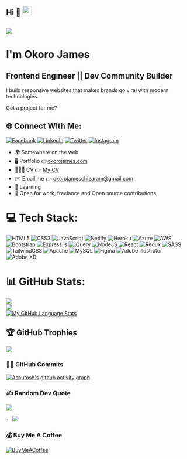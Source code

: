 ## Hi 👋 <img src="https://github.com/jamextech1/jamextech1/blob/main/wave.gif" width="25px" height="25px">

## <img src="https://media4.giphy.com/media/L1R1tvI9svkIWwpVYr/200w.webp?cid=ecf05e478imf102l0zn5hbsw7f3utkkjnmmsv7pzn6bws24t&rid=200w.webp&ct=g">

# I'm Okoro James

## Frontend Engineer || Dev Community Builder

<p align="left">I build responsive websites that makes brands go viral with modern technologies.</p>Got a project for me?

## 🌐 Connect With Me:

[![Facebook](https://img.shields.io/badge/Facebook-%231877F2.svg?logo=Facebook&logoColor=white)](https://facebook.com/mrokorojames) [![LinkedIn](https://img.shields.io/badge/LinkedIn-%230077B5.svg?logo=linkedin&logoColor=white)](https://linkedin.com/in/okorojames) [![Twitter](https://img.shields.io/badge/Twitter-%231DA1F2.svg?logo=Twitter&logoColor=white)](https://twitter.com/okorojames_) [![Instagram](https://img.shields.io/badge/Instagram-%23E4405F.svg?logo=Instagram&logoColor=white)](https://instagram.com/okorojames_)

- 🌍 Somewhere on the web
- 🖥️ Portfolio 👉[okorojames.com](https://jamextech1.github.io/mrokorojames/)
- 👨🏾‍💻 CV 👉 [My CV](https://bit.ly/downloadMyCv)
- ✉️ Email me 👉 [okorojameschizaram@gmail.com](mailto:okorojameschizaram@gmail.com)
- 🧠 Learning
- 🤝 Open for work, freelance and Open source contributions

# 💻 Tech Stack:

![HTML5](https://img.shields.io/badge/html5-%23E34F26.svg?style=plastic&logo=html5&logoColor=white) ![CSS3](https://img.shields.io/badge/css3-%231572B6.svg?style=plastic&logo=css3&logoColor=white) ![JavaScript](https://img.shields.io/badge/javascript-%23323330.svg?style=plastic&logo=javascript&logoColor=%23F7DF1E) ![Netlify](https://img.shields.io/badge/netlify-%23000000.svg?style=plastic&logo=netlify&logoColor=#00C7B7) ![Heroku](https://img.shields.io/badge/heroku-%23430098.svg?style=plastic&logo=heroku&logoColor=white) ![Azure](https://img.shields.io/badge/azure-%230072C6.svg?style=plastic&logo=azure-devops&logoColor=white) ![AWS](https://img.shields.io/badge/AWS-%23FF9900.svg?style=plastic&logo=amazon-aws&logoColor=white) ![Bootstrap](https://img.shields.io/badge/bootstrap-%23563D7C.svg?style=plastic&logo=bootstrap&logoColor=white) ![Express.js](https://img.shields.io/badge/express.js-%23404d59.svg?style=plastic&logo=express&logoColor=%2361DAFB) ![jQuery](https://img.shields.io/badge/jquery-%230769AD.svg?style=plastic&logo=jquery&logoColor=white) ![NodeJS](https://img.shields.io/badge/node.js-6DA55F?style=plastic&logo=node.js&logoColor=white) ![React](https://img.shields.io/badge/react-%2320232a.svg?style=plastic&logo=react&logoColor=%2361DAFB) ![Redux](https://img.shields.io/badge/redux-%23593d88.svg?style=plastic&logo=redux&logoColor=white) ![SASS](https://img.shields.io/badge/SASS-hotpink.svg?style=plastic&logo=SASS&logoColor=white) ![TailwindCSS](https://img.shields.io/badge/tailwindcss-%2338B2AC.svg?style=plastic&logo=tailwind-css&logoColor=white) ![Apache](https://img.shields.io/badge/apache-%23D42029.svg?style=plastic&logo=apache&logoColor=white) ![MySQL](https://img.shields.io/badge/mysql-%2300f.svg?style=plastic&logo=mysql&logoColor=white) ![Figma](https://img.shields.io/badge/figma-%23F24E1E.svg?style=plastic&logo=figma&logoColor=white) ![Adobe Illustrator](https://img.shields.io/badge/adobeillustrator-%23FF9A00.svg?style=plastic&logo=adobeillustrator&logoColor=white) ![Adobe XD](https://img.shields.io/badge/Adobe%20XD-470137?style=plastic&logo=Adobe%20XD&logoColor=#FF61F6)

# 📊 GitHub Stats:

![](https://github-readme-stats.vercel.app/api?username=okorojames&theme=radical&hide_border=false&include_all_commits=false&count_private=false)<br/>
![](https://github-readme-streak-stats.herokuapp.com/?user=okorojames&theme=radical&hide_border=false)<br/>
[![My GitHub Language Stats](https://github-readme-stats.vercel.app/api/top-langs/?username=okorojames&langs_count=5&theme=radical)]()

## 🏆 GitHub Trophies

![](https://github-profile-trophy.vercel.app/?username=okorojames&theme=radical&no-frame=false&no-bg=false&margin-w=4)

### 👨‍💻 GitHub Commits

[![Ashutosh's github activity graph](https://activity-graph.herokuapp.com/graph?username=okorojames&theme=react-dark)](https://github.com/ashutosh00710/github-readme-activity-graph)

### ✍️ Random Dev Quote

![](https://quotes-github-readme.vercel.app/api?type=vetical&theme=radical)

--
[![](https://visitcount.itsvg.in/api?id=okorojames&label=Profile%20Views&color=0&icon=1&pretty=true)](https://visitcount.itsvg.in)

### 💰 Buy Me A Coffee

[![BuyMeACoffee](https://img.shields.io/badge/Buy%20Me%20a%20Coffee-ffdd00?style=for-the-badge&logo=buy-me-a-coffee&logoColor=black)](https://buymeacoffee.com/okorojames)

<!-- Proudly created with GPRM ( https://gprm.itsvg.in ) -->
